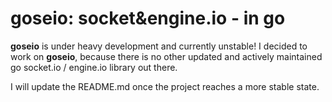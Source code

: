 # goseio: socket&engine.io - in go

**goseio** is under heavy development and currently unstable!
I decided to work on **goseio**, because there is no other updated and actively maintained go socket.io / engine.io library out there.

I will update the README.md once the project reaches a more stable state.